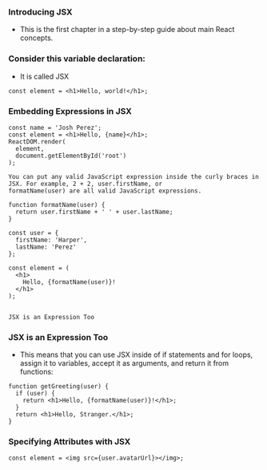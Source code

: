 ### Introducing JSX
- This is the first chapter in a step-by-step guide about main React concepts.

### Consider this variable declaration:
- It is called JSX

```
const element = <h1>Hello, world!</h1>;
```

### Embedding Expressions in JSX

```
const name = 'Josh Perez';
const element = <h1>Hello, {name}</h1>;
ReactDOM.render(
  element,
  document.getElementById('root')
);

You can put any valid JavaScript expression inside the curly braces in JSX. For example, 2 + 2, user.firstName, or 
formatName(user) are all valid JavaScript expressions.

function formatName(user) {
  return user.firstName + ' ' + user.lastName;
}

const user = {
  firstName: 'Harper',
  lastName: 'Perez'
};

const element = (
  <h1>
    Hello, {formatName(user)}!
  </h1>
);


JSX is an Expression Too

```

### JSX is an Expression Too
- This means that you can use JSX inside of if statements and for loops, assign it to variables, accept it as arguments, and return it from functions:
```
function getGreeting(user) {
  if (user) {
    return <h1>Hello, {formatName(user)}!</h1>;
  }
  return <h1>Hello, Stranger.</h1>;
}
```

### Specifying Attributes with JSX

```
const element = <img src={user.avatarUrl}></img>;
```